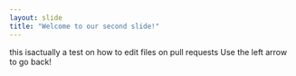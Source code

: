 ```yaml
---
layout: slide
title: "Welcome to our second slide!"
---
```

this isactually a test on how to edit files on pull requests
Use the left arrow to go back!

